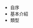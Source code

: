 <ul>
  <li class="active expandIcon" value="preface">自序</li>
  <li class="collapseIcon" value="introduction">基本介紹</li>
  <li class="collapseIcon" value="type">類型</li>
</ul>

